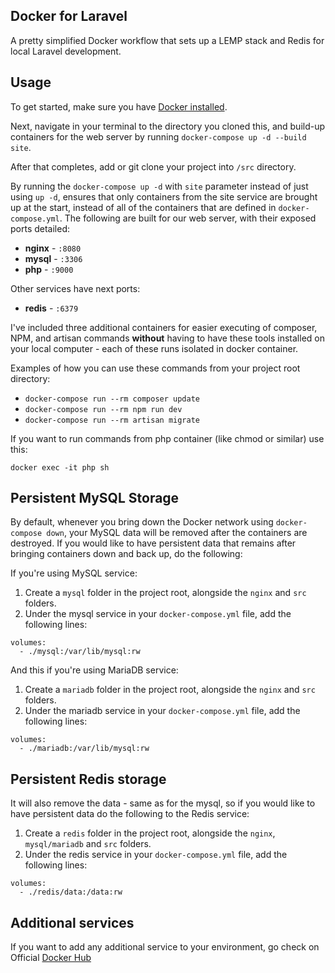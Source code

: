 ## Docker for Laravel
A pretty simplified Docker workflow that sets up a LEMP stack and Redis for local Laravel development.
## Usage

To get started, make sure you have [Docker installed](https://docs.docker.com/docker-for-mac/install/).

Next, navigate in your terminal to the directory you cloned this, and build-up containers for the web server by running `docker-compose up -d --build site`.

After that completes, add or git clone your project into `/src` directory.

By running the `docker-compose up -d` with `site` parameter instead of just using `up -d`, ensures that only containers from the site service are brought up at the start, instead of all of the containers that are defined in `docker-compose.yml`. The following are built for our web server, with their exposed ports detailed:

- **nginx** - `:8080`
- **mysql** - `:3306`
- **php** - `:9000`

Other services have next ports:
- **redis** - `:6379`

I've included three additional containers for easier executing of composer, NPM, and artisan commands **without** having to have these tools installed on your local computer - each of these runs isolated in docker container. 

Examples of how you can use these commands from your project root directory:

- `docker-compose run --rm composer update`
- `docker-compose run --rm npm run dev`
- `docker-compose run --rm artisan migrate`

If you want to run commands from php container (like chmod or similar) use this:
```
docker exec -it php sh
```

## Persistent MySQL Storage

By default, whenever you bring down the Docker network using `docker-compose down`, your MySQL data will be removed after the containers are destroyed. If you would like to have persistent data that remains after bringing containers down and back up, do the following:

If you're using MySQL service:
1. Create a `mysql` folder in the project root, alongside the `nginx` and `src` folders.
2. Under the mysql service in your `docker-compose.yml` file, add the following lines:

```
volumes:
  - ./mysql:/var/lib/mysql:rw
```

And this if you're using MariaDB service:
1. Create a `mariadb` folder in the project root, alongside the `nginx` and `src` folders.
2. Under the mariadb service in your `docker-compose.yml` file, add the following lines:

```
volumes:
  - ./mariadb:/var/lib/mysql:rw
```

## Persistent Redis storage
It will also remove the data - same as for the mysql, so if you would like to have persistent data do the following to the Redis service:

1. Create a `redis` folder in the project root, alongside the `nginx`, `mysql/mariadb` and `src` folders.
2. Under the redis service in your `docker-compose.yml` file, add the following lines:

```
volumes:
  - ./redis/data:/data:rw
```

## Additional services

If you want to add any additional service to your environment, go check on Official [Docker Hub](https://hub.docker.com/)